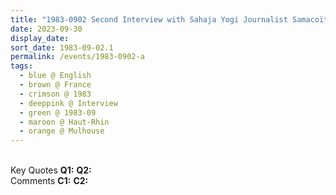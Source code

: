 ```yaml
---
title: "1983-0902 Second Interview with Sahaja Yogi Journalist Samacoïtz, Mulhouse, Haut-Rhin, France"
date: 2023-09-30
display_date: 
sort_date: 1983-09-02.1
permalink: /events/1983-0902-a
tags:
  - blue @ English
  - brown @ France
  - crimson @ 1983
  - deeppink @ Interview
  - green @ 1983-09
  - maroon @ Haut-Rhin
  - orange @ Mulhouse
---
```


<br>

<wave-list>
  <list-title color="DarkSeaGreen" width="55">Key Quotes</list-title>
  <list-item color="BlanchedAlmond" width="280"><b>Q1:</b> <i></i></list-item>
  <list-item color="Lavender" width="280"><b>Q2:</b> <i></i></list-item>
</wave-list>

<br>

<wave-list>
  <list-title color="DarkSeaGreen" width="55">Comments</list-title>
  <list-item color="BlanchedAlmond" width="280"><b>C1:</b> <i></i></list-item>
  <list-item color="Lavender" width="280"><b>C2:</b> <i></i></list-item>
</wave-list>